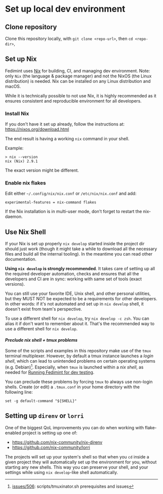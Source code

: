 # Set up local dev environment

## Clone repository

Clone this repository locally, with `git clone <repo-url>`, then `cd <repo-dir>`,

## Set up Nix

Fedimint uses [Nix](https://nixos.org/explore.html) for building, CI, and managing dev environment.
Note: only `Nix` (the language & package manager) and not the NixOS (the Linux distribution) is needed.
Nix can be installed on any Linux distribution and macOS.

While it is technically possible to not use Nix, it is highly recommended as
it ensures consistent and reproducible environment for all developers.

### Install Nix

If you don't have it set up already,
follow the instructions at: https://nixos.org/download.html

The end result is having a working `nix` command in your shell.

Example:

```
> nix --version
nix (Nix) 2.9.1
```

The exact version might be different.

### Enable nix flakes

Edit either `~/.config/nix/nix.conf` or `/etc/nix/nix.conf` and add:

```
experimental-features = nix-command flakes
```

If the Nix installation is in multi-user mode, don’t forget to restart the nix-daemon.

## Use Nix Shell

If your Nix is set up properly `nix develop` started inside the project dir should just work
(though it might take a while to download all the necessary files and build all the internal
tooling). In the meantime you can read other documentation.

**Using `nix develop` is strongly recommended**. It takes care of setting up
all the required developer automation, checks and ensures that all the developers and CI are 
in sync: working with same set of tools (exact versions).

You can still use your favorite IDE, Unix shell, and other personal utilities, but they MUST NOT
be expected to be a requirements for other developers. In other words: if it's not automated
and set up in `nix develop` shell, it doesn't exist from team's perspective.

To use a different shell for `nix develop`, try `nix develop -c zsh`. You can alias it if
don't want to remember about it. That's the recommended way to use a different shell
for `nix develop`.

#### _Preclude nix shell + tmux problems_
Some of the scripts and examples in this repository make use of the `tmux` terminal multiplexer. 
However, by default a tmux instance launches a _login shell_, which can lead to unintended problems 
on certain operating systems (e.g. Debian)[^1]. Especially, when `tmux` is launched within a _nix shell_,
as needed for [Running Fedimint for dev testing](docs/dev-running.md).

You can preclude these problems by forcing `tmux` to always use non-login shells. Create (or edit) a `.tmux.conf`
in your home directory with the following line:
```
set -g default-command "${SHELL}"
```

## Setting up `direnv` or `lorri`

One of the biggest QoL improvements you can do when working with flake-enabled project
is setting up one of:

* https://github.com/nix-community/nix-direnv
* https://github.com/nix-community/lorri

The projects will set up your system's shell so that when you `cd` inside a given
project they will automatically set up the environment for you, without starting any
new shells. This way you can preserve your shell, and your settings while using
`nix develop`-like shell automatically.

[^1]: [issues/506](https://github.com/fedimint/fedimint/issues/506): scripts/tmuxinator.sh prerequisites and issues
